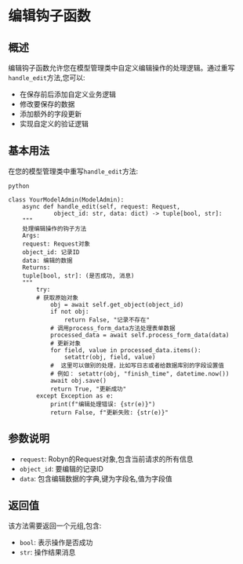 # 编辑钩子函数

## 概述

编辑钩子函数允许您在模型管理类中自定义编辑操作的处理逻辑。通过重写`handle_edit`方法,您可以:

- 在保存前后添加自定义业务逻辑
- 修改要保存的数据
- 添加额外的字段更新
- 实现自定义的验证逻辑

## 基本用法

在您的模型管理类中重写`handle_edit`方法:

```
python

class YourModelAdmin(ModelAdmin):
    async def handle_edit(self, request: Request,
             object_id: str, data: dict) -> tuple[bool, str]:
    """
    处理编辑操作的钩子方法
    Args:
    request: Request对象
    object_id: 记录ID
    data: 编辑的数据
    Returns:
    tuple[bool, str]: (是否成功, 消息)
    """
        try:
        # 获取原始对象
            obj = await self.get_object(object_id)
            if not obj:
                return False, "记录不存在"
            # 调用process_form_data方法处理表单数据
            processed_data = await self.process_form_data(data)
            # 更新对象
            for field, value in processed_data.items():
                setattr(obj, field, value)
            #  这里可以做别的处理，比如写日志或者给数据库别的字段设置值
            # 例如： setattr(obj, "finish_time", datetime.now())
            await obj.save()
            return True, "更新成功"
        except Exception as e:
            print(f"编辑处理错误: {str(e)}")
            return False, f"更新失败: {str(e)}"
```

## 参数说明

- `request`: Robyn的Request对象,包含当前请求的所有信息
- `object_id`: 要编辑的记录ID
- `data`: 包含编辑数据的字典,键为字段名,值为字段值

## 返回值

该方法需要返回一个元组,包含:

- `bool`: 表示操作是否成功
- `str`: 操作结果消息
